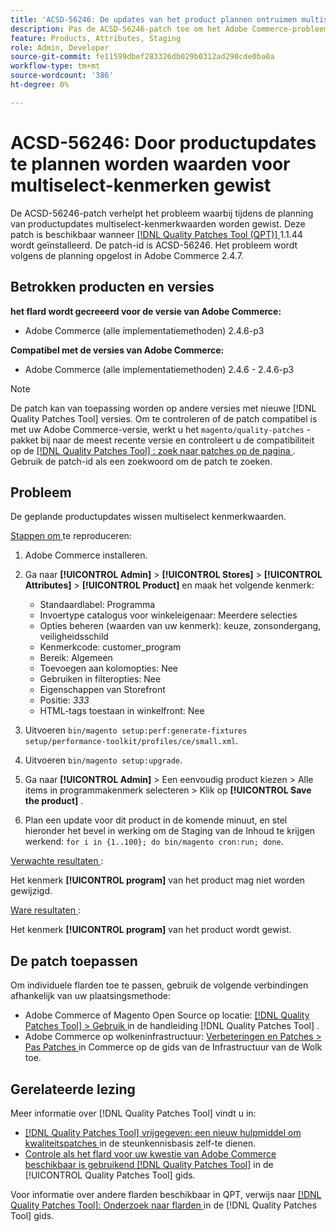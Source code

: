 ```yaml
---
title: 'ACSD-56246: De updates van het product plannen ontruimen multiselect attributenwaarden'
description: Pas de ACSD-56246-patch toe om het Adobe Commerce-probleem op te lossen, waarbij tijdens de planning van productupdates multiselect-kenmerkwaarden worden gewist.
feature: Products, Attributes, Staging
role: Admin, Developer
source-git-commit: fe11599dbef283326db029b0312ad290cde0ba0a
workflow-type: tm+mt
source-wordcount: '386'
ht-degree: 0%

---
```


# ACSD-56246: Door productupdates te plannen worden waarden voor multiselect-kenmerken gewist

De ACSD-56246-patch verhelpt het probleem waarbij tijdens de planning van productupdates multiselect-kenmerkwaarden worden gewist. Deze patch is beschikbaar wanneer [[!DNL Quality Patches Tool (QPT)] ](https://experienceleague.adobe.com/en/docs/commerce-knowledge-base/kb/announcements/commerce-announcements/magento-quality-patches-released-new-tool-to-self-serve-quality-patches) 1.1.44 wordt geïnstalleerd. De patch-id is ACSD-56246. Het probleem wordt volgens de planning opgelost in Adobe Commerce 2.4.7.

## Betrokken producten en versies

**het flard wordt gecreeerd voor de versie van Adobe Commerce:**

* Adobe Commerce (alle implementatiemethoden) 2.4.6-p3

**Compatibel met de versies van Adobe Commerce:**

* Adobe Commerce (alle implementatiemethoden) 2.4.6 - 2.4.6-p3

>[!NOTE]
>
>De patch kan van toepassing worden op andere versies met nieuwe [!DNL Quality Patches Tool] versies. Om te controleren of de patch compatibel is met uw Adobe Commerce-versie, werkt u het `magento/quality-patches` -pakket bij naar de meest recente versie en controleert u de compatibiliteit op de [[!DNL Quality Patches Tool] : zoek naar patches op de pagina ](https://experienceleague.adobe.com/tools/commerce-quality-patches/index.html) . Gebruik de patch-id als een zoekwoord om de patch te zoeken.

## Probleem

De geplande productupdates wissen multiselect kenmerkwaarden.

<u> Stappen om </u> te reproduceren:

1. Adobe Commerce installeren.
1. Ga naar **[!UICONTROL Admin]** > **[!UICONTROL Stores]** > **[!UICONTROL Attributes]** > **[!UICONTROL Product]** en maak het volgende kenmerk:

   * Standaardlabel: Programma
   * Invoertype catalogus voor winkeleigenaar: Meerdere selecties
   * Opties beheren (waarden van uw kenmerk): keuze, zonsondergang, veiligheidsschild
   * Kenmerkcode: customer_program
   * Bereik: Algemeen
   * Toevoegen aan kolomopties: Nee
   * Gebruiken in filteropties: Nee
   * Eigenschappen van Storefront
   * Positie: *333*
   * HTML-tags toestaan in winkelfront: Nee

1. Uitvoeren
   `bin/magento setup:perf:generate-fixtures setup/performance-toolkit/profiles/ce/small.xml`.
1. Uitvoeren
   `bin/magento setup:upgrade`.
1. Ga naar **[!UICONTROL Admin]** > Een eenvoudig product kiezen > Alle items in programmakenmerk selecteren > Klik op **[!UICONTROL Save the product]** .
1. Plan een update voor dit product in de komende minuut, en stel hieronder het bevel in werking om de Staging van de Inhoud te krijgen werkend:
   `for i in {1..100}; do bin/magento cron:run; done`.

<u> Verwachte resultaten </u>:

Het kenmerk **[!UICONTROL program]** van het product mag niet worden gewijzigd.

<u> Ware resultaten </u>:

Het kenmerk **[!UICONTROL program]** van het product wordt gewist.

## De patch toepassen

Om individuele flarden toe te passen, gebruik de volgende verbindingen afhankelijk van uw plaatsingsmethode:

* Adobe Commerce of Magento Open Source op locatie: [[!DNL Quality Patches Tool]  > Gebruik ](/help/tools/quality-patches-tool/usage.md) in de handleiding [!DNL Quality Patches Tool] .
* Adobe Commerce op wolkeninfrastructuur: [ Verbeteringen en Patches > Pas Patches ](https://experienceleague.adobe.com/docs/commerce-cloud-service/user-guide/develop/upgrade/apply-patches.html) in Commerce op de gids van de Infrastructuur van de Wolk toe.

## Gerelateerde lezing

Meer informatie over [!DNL Quality Patches Tool] vindt u in:

* [[!DNL Quality Patches Tool]  vrijgegeven: een nieuw hulpmiddel om kwaliteitspatches ](https://experienceleague.adobe.com/en/docs/commerce-knowledge-base/kb/announcements/commerce-announcements/magento-quality-patches-released-new-tool-to-self-serve-quality-patches) in de steunkennisbasis zelf-te dienen.
* [ Controle als het flard voor uw kwestie van Adobe Commerce beschikbaar is gebruikend  [!DNL Quality Patches Tool]](/help/tools/quality-patches-tool/patches-available-in-qpt/check-patch-for-magento-issue-with-magento-quality-patches.md) in de [!UICONTROL Quality Patches Tool] gids.


Voor informatie over andere flarden beschikbaar in QPT, verwijs naar [[!DNL Quality Patches Tool]: Onderzoek naar flarden ](https://experienceleague.adobe.com/tools/commerce-quality-patches/index.html) in de [!DNL Quality Patches Tool] gids.
